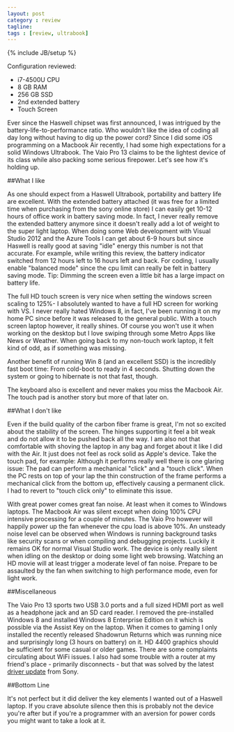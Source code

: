```yaml
---
layout: post
category : review
tagline: 
tags : [review, ultrabook]
---
```

{% include JB/setup %}

Configuration reviewed:

- i7-4500U CPU
- 8 GB RAM
- 256 GB SSD
- 2nd extended battery
- Touch Screen

Ever since the Haswell chipset was first announced, I was intrigued by the battery-life-to-performance ratio. Who wouldn't like the idea of coding all day long without having to dig up the power cord? Since I did some iOS programming on a Macbook Air recently, I had some high expectations for a solid Windows Ultrabook. The Vaio Pro 13 claims to be the lightest device of its class while also packing some serious firepower. Let's see how it's holding up.

##What I like

As one should expect from a Haswell Ultrabook, portability and battery life are excellent. With the extended battery attached (it was free for a limited time when purchasing from the sony online store) I can easily get 10-12 hours of office work in battery saving mode. In fact, I never really remove the extended battery anymore since it doesn't really add a lot of weight to the super light laptop. When doing some Web development with Visual Studio 2012 and the Azure Tools I can get about 6-9 hours but since Haswell is really good at saving "idle" energy this number is not that accurate. For example, while writing this review, the battery indicator switched from 12 hours left to 16 hours left and back. For coding, I usually enable "balanced mode" since the cpu limit can really be felt in battery saving mode. Tip: Dimming the screen even a little bit has a large impact on battery life.

The full HD touch screen is very nice when setting the windows screen scaling to 125%- I absolutely wanted to have a full HD screen for working with VS. I never really hated Windows 8, in fact, I've been running it on my home PC since before it was released to the general public. With a touch screen laptop however, it really shines. Of course you won't use it when working on the desktop but I love swiping through some Metro Apps like News or Weather. When going back to my non-touch work laptop, it felt kind of odd, as if something was missing.

Another benefit of running Win 8 (and an excellent SSD) is the incredibly fast boot time: From cold-boot to ready in 4 seconds. Shutting down the system or going to hibernate is not that fast, though.

The keyboard also is excellent and never makes you miss the Macbook Air. The touch pad is another story but more of that later on.

##What I don't like

Even if the build quality of the carbon fiber frame is great, I'm not so excited about the stability of the screen. The hinges supporting it feel a bit weak and do not allow it to be pushed back all the way. I am also not that comfortable with shoving the laptop in any bag and forget about it like I did with the Air. It just does not feel as rock solid as Apple's device. Take the touch pad, for example: Although it performs really well there is one glaring issue: The pad can perform a mechanical "click" and a "touch click". When the PC rests on top of your lap the thin construction of the frame performs a mechanical click from the bottom up, effectively causing a permanent click. I had to revert to "touch click only" to eliminate this issue.

With great power comes great fan noise. At least when it comes to Windows laptops. The Macbook Air was silent except when doing 100% CPU intensive processing for a couple of minutes. The Vaio Pro however will happily power up the fan whenever the cpu load is above 10%. An unsteady noise level can be observed when Windows is running background tasks like security scans or when compiling and debugging projects. Luckily it remains OK for normal Visual Studio work.  The device is only really silent when idling on the desktop or doing some light web browsing. Watching an HD movie will at least trigger a moderate level of fan noise. Prepare to be assaulted by the fan when switching to high performance mode, even for light work.

##Miscellaneous

The Vaio Pro 13 sports two USB 3.0 ports and a full sized HDMI port as well as a headphone jack and an SD card reader. I removed the pre-installed Windows 8 and installed Windows 8 Enterprise Edition on it which is possible via the Assist Key on the laptop. When it comes to gaming I only installed the recently released Shadowrun Returns which was running nice and surprisingly long (3 hours on battery) on it. HD 4400 graphics should be sufficient for some casual or older games. There are some complaints circulating about WiFi issues. I also had some trouble with a router at my friend's place - primarily disconnects - but that was solved by the latest [driver update](http://www.sony.de/support/de/product/SVP1321A4E/updates) from Sony.

##Bottom Line

It's not perfect but it did deliver the key elements I wanted out of a Haswell laptop. If you crave absolute silence then this is probably not the device you're after but if you're a programmer with an aversion for power cords you might want to take a look at it.




